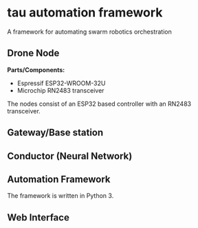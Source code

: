 # tau automation framework
A framework for automating swarm robotics orchestration

## Drone Node

**Parts/Components:**

- Espressif ESP32-WROOM-32U
- Microchip RN2483 transceiver

The nodes consist of an ESP32 based controller with an RN2483 transceiver.


## Gateway/Base station

## Conductor (Neural Network)


## Automation Framework

The framework is written in Python 3.


## Web Interface


